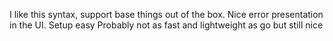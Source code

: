 I like this syntax, support base things out of the box. Nice error presentation in the UI.
Setup easy
Probably not as fast and lightweight as go but still nice

